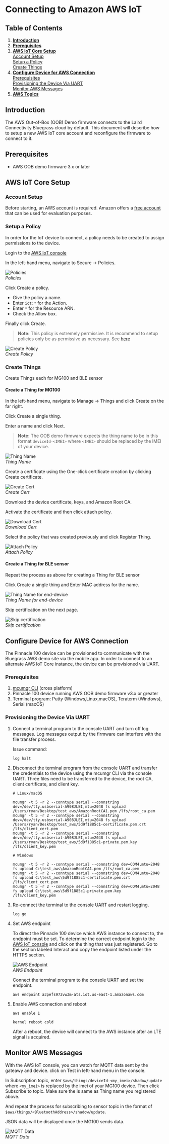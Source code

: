 # Connecting to Amazon AWS IoT

## Table of Contents

1. **[Introduction](#introduction)**
2. **[Prerequisites](#prerequisites)**
3. **[AWS IoT Core Setup](#aws-iot-core-setup)**  
   [Account Setup](#account-setup)  
   [Setup a Policy](#setup-a-policy)  
   [Create Things](#create-things)
4. **[Configure Device for AWS Connection](#configure-device-for-aws-connection)**  
   [Prerequisites](#prerequisites)  
   [Provisioning the Device Via UART](#provisioning-the-device-via-uart)  
   [Monitor AWS Messages](#monitor-aws-messages)
5. **[AWS Topics](aws_topics.md)**

## Introduction

The AWS Out-of-Box (OOB) Demo firmware connects to the Laird Connectivity Bluegrass cloud by default. This document will describe how to setup a new AWS IoT core account and reconfigure the firmware to connect to it.

## Prerequisites

- AWS OOB demo firmware 3.x or later

## AWS IoT Core Setup

### Account Setup

Before starting, an AWS account is required. Amazon offers a [free account](https://aws.amazon.com/free) that can be used for evaluation purposes.

### Setup a Policy

In order for the IoT device to connect, a policy needs to be created to assign permissions to the device.

Login to the [AWS IoT console](https://console.aws.amazon.com/iot/)

In the left-hand menu, navigate to Secure -> Policies.

![Policies](images/aws/policies.png)  
_Policies_

Click Create a policy.

- Give the policy a name.
- Enter `iot:*` for the Action.
- Enter `*` for the Resource ARN.
- Check the Allow box.

Finally click Create.

> **Note:** This policy is extremely permissive. It is recommend to setup policies only be as permissive as necessary. See [here](https://docs.aws.amazon.com/iot/latest/developerguide/device-shadow-mqtt.html?icmpid=docs_iot_console)

![Create Policy](images/aws/create_policy.png)  
_Create Policy_

### Create Things

Create Things each for MG100 and BLE sensor  

#### Create a Thing for MG100

In the left-hand menu, navigate to Manage -> Things and click Create on the far right.

Click Create a single thing.

Enter a name and click Next.

> **Note:** The OOB demo firmware expects the thing name to be in this format `deviceId-<IMEI>` where `<IMEI>` should be replaced by the IMEI of your device.

![Thing Name](images/aws/thing_name.png)  
_Thing Name_

Create a certificate using the One-click certificate creation by clicking Create certificate.

![Create Cert](images/aws/create_cert.png)  
_Create Cert_

Download the device certificate, keys, and Amazon Root CA.

Activate the certificate and then click attach policy.

![Download Cert](images/aws/download_cert.png)  
_Download Cert_

Select the policy that was created previously and click Register Thing.

![Attach Policy](images/aws/attach_policy.png)  
_Attach Policy_

#### Create a Thing for BLE sensor

Repeat the process as above for creating a Thing for BLE sensor

Click Create a single thing and Enter MAC address for the name.

![Thing Name for end-device](images/aws/thing_registry_end_device.png)  
*Thing Name for end-device*

Skip certification on the next page.

![Skip certification](images/aws/skip_certification.png)  
*Skip certification*

## Configure Device for AWS Connection

The Pinnacle 100 device can be provisioned to communicate with the Bluegrass AWS demo site via the mobile app. In order to connect to an alternate AWS IoT Core instance, the device can be provisioned via UART.

### Prerequisites

1. [mcumgr CLI](https://github.com/apache/mynewt-mcumgr#command-line-tool) (cross platform)
2. Pinnacle 100 device running AWS OOB demo firmware v3.x or greater
3. Terminal program: Putty (Windows,Linux,macOS), Teraterm (Windows), Serial (macOS)

### Provisioning the Device Via UART

1. Connect a terminal program to the console UART and turn off log messages. Log messages output by the firmware can interfere with the file transfer process.

   Issue command:

   ```
   log halt
   ```

2. Disconnect the terminal program from the console UART and transfer the credentials to the device using the mcumgr CLI via the console UART. Three files need to be transferred to the device, the root CA, client certificate, and client key.

   ```
   # Linux/macOS

   mcumgr -t 5 -r 2 --conntype serial --connstring dev=/dev/tty.usbserial-A908JLEI,mtu=2048 fs upload /Users/ryan/Desktop/test_aws/AmazonRootCA1.pem /lfs/root_ca.pem
   mcumgr -t 5 -r 2 --conntype serial --connstring dev=/dev/tty.usbserial-A908JLEI,mtu=2048 fs upload /Users/ryan/Desktop/test_aws/5d9f1885c1-certificate.pem.crt /lfs/client_cert.pem
   mcumgr -t 5 -r 2 --conntype serial --connstring dev=/dev/tty.usbserial-A908JLEI,mtu=2048 fs upload /Users/ryan/Desktop/test_aws/5d9f1885c1-private.pem.key /lfs/client_key.pem

   # Windows

   mcumgr -t 5 -r 2 --conntype serial --connstring dev=COM4,mtu=2048 fs upload C:\test_aws\AmazonRootCA1.pem /lfs/root_ca.pem
   mcumgr -t 5 -r 2 --conntype serial --connstring dev=COM4,mtu=2048 fs upload C:\test_aws\5d9f1885c1-certificate.pem.crt /lfs/client_cert.pem
   mcumgr -t 5 -r 2 --conntype serial --connstring dev=COM4,mtu=2048 fs upload C:\test_aws\5d9f1885c1-private.pem.key /lfs/client_key.pem

   ```

3. Re-connect the terminal to the console UART and restart logging.

   ```
   log go
   ```

4. Set AWS endpoint

   To direct the Pinnacle 100 device which AWS instance to connect to, the endpoint must be set. To determine the correct endpoint login to the [AWS IoT console](https://console.aws.amazon.com/iot/) and click on the thing that was just registered. Go to the section labeled Interact and copy the endpoint listed under the HTTPS section.

   ![AWS Endpoint](images/aws/endpoint.png)  
   _AWS Endpoint_

   Connect the terminal program to the console UART and set the endpoint.

   ```
   aws endpoint a3pefs972vw3m-ats.iot.us-east-1.amazonaws.com
   ```

5. Enable AWS connection and reboot

   ```
   aws enable 1

   kernel reboot cold
   ```

   After a reboot, the device will connect to the AWS instance after an LTE signal is acquired.

## Monitor AWS Messages

With the AWS IoT console, you can watch for MQTT data sent by the gateawy and device. click on Test in left-hand menu in the console.

In Subscription topic, enter `$aws/things/deviceId-<my_imei>/shadow/update` where `<my_imei>` is replaced by the imei of your MG100 device. Then click Subscribe to topic. Make sure the <BluetoothAddress> is same as Thing name you registered above. 

And repeat the process for subscribing to sensor topic in the format of `$aws/things/<BluetoothAddress>/shadow/update`.


JSON data will be displayed once the MG100 sends data.

![MQTT Data](images/aws/mqtt_data_template.png)  
_MQTT Data_

